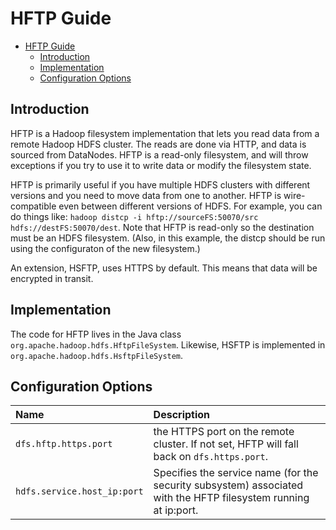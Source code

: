 <!---
  Licensed under the Apache License, Version 2.0 (the "License");
  you may not use this file except in compliance with the License.
  You may obtain a copy of the License at

   http://www.apache.org/licenses/LICENSE-2.0

  Unless required by applicable law or agreed to in writing, software
  distributed under the License is distributed on an "AS IS" BASIS,
  WITHOUT WARRANTIES OR CONDITIONS OF ANY KIND, either express or implied.
  See the License for the specific language governing permissions and
  limitations under the License. See accompanying LICENSE file.
-->

HFTP Guide
==========

* [HFTP Guide](#HFTP_Guilde)
     * [Introduction](#Introduction)
     * [Implementation](#Implementation)
     * [Configuration Options](#Configuration_Options)


Introduction
------------

HFTP is a Hadoop filesystem implementation that lets you read data from
a remote Hadoop HDFS cluster. The reads are done via HTTP, and data is
sourced from DataNodes. HFTP is a read-only filesystem, and will throw
exceptions if you try to use it to write data or modify the filesystem
state.

HFTP is primarily useful if you have multiple HDFS clusters with
different versions and you need to move data from one to another. HFTP
is wire-compatible even between different versions of HDFS. For
example, you can do things like: `hadoop distcp -i hftp://sourceFS:50070/src hdfs://destFS:50070/dest`.
Note that HFTP is read-only so the destination must be an HDFS filesystem.
(Also, in this example, the distcp should be run using the configuraton of
the new filesystem.)

An extension, HSFTP, uses HTTPS by default. This means that data will
be encrypted in transit.

Implementation
--------------

The code for HFTP lives in the Java class
`org.apache.hadoop.hdfs.HftpFileSystem`. Likewise, HSFTP is implemented
in `org.apache.hadoop.hdfs.HsftpFileSystem`.

Configuration Options
---------------------

| Name | Description |
|:---- |:---- |
| `dfs.hftp.https.port` | the HTTPS port on the remote cluster. If not set, HFTP will fall back on `dfs.https.port`. |
| `hdfs.service.host_ip:port` | Specifies the service name (for the security subsystem) associated with the HFTP filesystem running at ip:port. |
